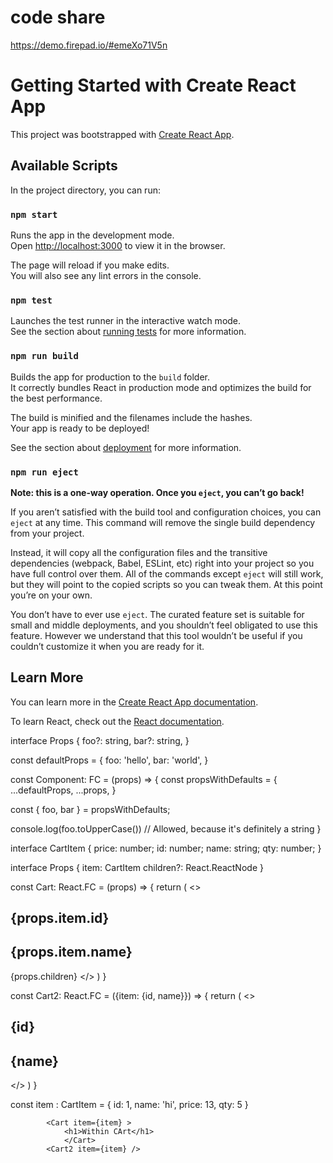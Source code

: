 # code share

https://demo.firepad.io/#emeXo71V5n



# Getting Started with Create React App

This project was bootstrapped with [Create React App](https://github.com/facebook/create-react-app).

## Available Scripts

In the project directory, you can run:

### `npm start`

Runs the app in the development mode.\
Open [http://localhost:3000](http://localhost:3000) to view it in the browser.

The page will reload if you make edits.\
You will also see any lint errors in the console.

### `npm test`

Launches the test runner in the interactive watch mode.\
See the section about [running tests](https://facebook.github.io/create-react-app/docs/running-tests) for more information.

### `npm run build`

Builds the app for production to the `build` folder.\
It correctly bundles React in production mode and optimizes the build for the best performance.

The build is minified and the filenames include the hashes.\
Your app is ready to be deployed!

See the section about [deployment](https://facebook.github.io/create-react-app/docs/deployment) for more information.

### `npm run eject`

**Note: this is a one-way operation. Once you `eject`, you can’t go back!**

If you aren’t satisfied with the build tool and configuration choices, you can `eject` at any time. This command will remove the single build dependency from your project.

Instead, it will copy all the configuration files and the transitive dependencies (webpack, Babel, ESLint, etc) right into your project so you have full control over them. All of the commands except `eject` will still work, but they will point to the copied scripts so you can tweak them. At this point you’re on your own.

You don’t have to ever use `eject`. The curated feature set is suitable for small and middle deployments, and you shouldn’t feel obligated to use this feature. However we understand that this tool wouldn’t be useful if you couldn’t customize it when you are ready for it.

## Learn More

You can learn more in the [Create React App documentation](https://facebook.github.io/create-react-app/docs/getting-started).

To learn React, check out the [React documentation](https://reactjs.org/).




interface Props {
  foo?: string,
  bar?: string,
}


const defaultProps = {
  foo: 'hello',
  bar: 'world',
}

const Component: FC<Props> = (props) => {
  const propsWithDefaults = {
    ...defaultProps,
    ...props,
  }

  const { foo, bar } = propsWithDefaults;

  console.log(foo.toUpperCase()) // Allowed, because it's definitely a string
}




interface CartItem {
    price: number;
    id: number;
    name: string;
    qty: number;
}

interface Props {
    item: CartItem
    children?: React.ReactNode
}

const Cart: React.FC<Props> = (props)  => {
    return (
        <>
        <h2>{props.item.id}</h2>
        <h2>{props.item.name}</h2>
        {props.children}
        </>
    )
}


const Cart2: React.FC<Props> = ({item: {id, name}})    => {
    return (
        <>
        <h2>{id}</h2>
        <h2>{name}</h2>
        </>
    )
}

const item : CartItem = {
id: 1,
name: 'hi',
price: 13,
qty: 5
}

   
            <Cart item={item} >
                <h1>Within CArt</h1>
                </Cart>
            <Cart2 item={item} />
